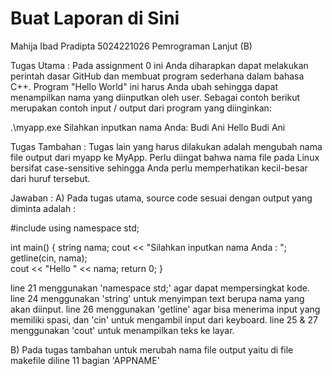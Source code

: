 # Buat Laporan di Sini

Mahija Ibad Pradipta
5024221026
Pemrograman Lanjut (B)

Tugas Utama :
Pada assignment 0 ini Anda diharapkan dapat melakukan perintah dasar GitHub dan membuat program sederhana dalam bahasa C++. Program "Hello World" ini harus Anda ubah sehingga dapat menampilkan nama yang diinputkan oleh user. Sebagai contoh berikut merupakan contoh input / output dari program yang diinginkan:

.\myapp.exe
Silahkan inputkan nama Anda: Budi Ani
Hello Budi Ani

Tugas Tambahan :
Tugas lain yang harus dilakukan adalah mengubah nama file output dari myapp ke MyApp. Perlu diingat bahwa nama file pada Linux bersifat case-sensitive sehingga Anda perlu memperhatikan kecil-besar dari huruf tersebut.

Jawaban :
A) Pada tugas utama, source code sesuai dengan output yang diminta adalah :

#include <iostream>
using namespace std;

int main() {
string nama;
cout << "Silahkan inputkan nama Anda : ";
getline(cin, nama);  
cout << "Hello " << nama;
return 0;
}

line 21 menggunakan 'namespace std;' agar dapat mempersingkat kode.
line 24 menggunakan 'string' untuk menyimpan text berupa nama yang akan diinput.
line 26 menggunakan 'getline' agar bisa menerima input yang memiliki spasi, dan 'cin' untuk mengambil input dari keyboard.
line 25 & 27 menggunakan 'cout' untuk menampilkan teks ke layar.

B) Pada tugas tambahan untuk merubah nama file output yaitu di file makefile diline 11 bagian 'APPNAME'
